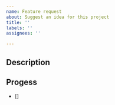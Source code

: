 ```yaml
---
name: Feature request
about: Suggest an idea for this project
title: ''
labels: ''
assignees: ''

---
```


## Description


## Progess
- []
